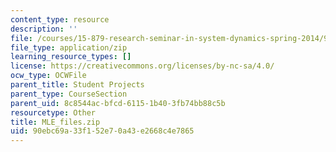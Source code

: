 ```yaml
---
content_type: resource
description: ''
file: /courses/15-879-research-seminar-in-system-dynamics-spring-2014/90ebc69a33f152e70a43e2668c4e7865_MLE_files.zip
file_type: application/zip
learning_resource_types: []
license: https://creativecommons.org/licenses/by-nc-sa/4.0/
ocw_type: OCWFile
parent_title: Student Projects
parent_type: CourseSection
parent_uid: 8c8544ac-bfcd-6115-1b40-3fb74bb88c5b
resourcetype: Other
title: MLE_files.zip
uid: 90ebc69a-33f1-52e7-0a43-e2668c4e7865
---
```

